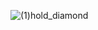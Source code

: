 ![(1)hold_diamond](https://github.com/CardyCraft/Patreon/assets/133825918/86e9d9aa-2d4a-4259-b9d9-55aa9db5f03d)
